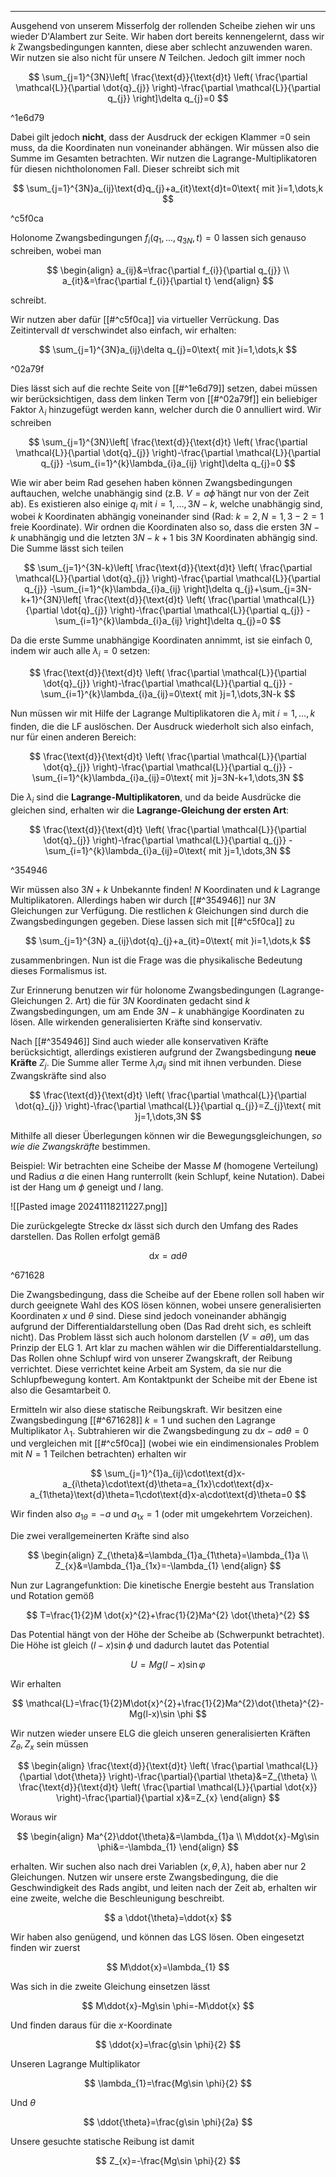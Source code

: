 ***

Ausgehend von unserem Misserfolg der rollenden Scheibe ziehen wir uns wieder D'Alambert zur Seite. Wir haben dort bereits kennengelernt, dass wir $k$ Zwangsbedingungen kannten, diese aber schlecht anzuwenden waren. Wir nutzen sie also nicht für unsere $N$ Teilchen. Jedoch gilt immer noch

$$
\sum_{j=1}^{3N}\left[ \frac{\text{d}}{\text{d}t} \left( \frac{\partial \mathcal{L}}{\partial \dot{q}_{j}}  \right)-\frac{\partial \mathcal{L}}{\partial q_{j}}  \right]\delta q_{j}=0
$$

^1e6d79

Dabei gilt jedoch **nicht**, dass der Ausdruck der eckigen Klammer =0 sein muss, da die Koordinaten nun voneinander abhängen. Wir müssen also die Summe im Gesamten betrachten. Wir nutzen die Lagrange-Multiplikatoren für diesen nichtholonomen Fall. Dieser schreibt sich mit

$$
\sum_{j=1}^{3N}a_{ij}\text{d}q_{j}+a_{it}\text{d}t=0\text{ mit }i=1,\dots,k
$$

^c5f0ca

Holonome Zwangsbedingungen $f_{i}(q_{1},\dots,q_{3N},t)=0$ lassen sich genauso schreiben, wobei man

$$
\begin{align}
a_{ij}&=\frac{\partial f_{i}}{\partial q_{j}} \\
a_{it}&=\frac{\partial f_{i}}{\partial t}  
\end{align}
$$

schreibt.

Wir nutzen aber dafür [[#^c5f0ca]] via virtueller Verrückung. Das Zeitintervall $\text{d}t$ verschwindet also einfach, wir erhalten:

$$
\sum_{j=1}^{3N}a_{ij}\delta q_{j}=0\text{ mit }i=1,\dots,k
$$

^02a79f

Dies lässt sich auf die rechte Seite von [[#^1e6d79]] setzen, dabei müssen wir berücksichtigen, dass dem linken Term von [[#^02a79f]] ein beliebiger Faktor $\lambda_{i}$ hinzugefügt werden kann, welcher durch die 0 annulliert wird. Wir schreiben

$$
\sum_{j=1}^{3N}\left[ \frac{\text{d}}{\text{d}t} \left( \frac{\partial \mathcal{L}}{\partial \dot{q}_{j}}  \right)-\frac{\partial \mathcal{L}}{\partial q_{j}} -\sum_{i=1}^{k}\lambda_{i}a_{ij} \right]\delta q_{j}=0
$$

Wie wir aber beim Rad gesehen haben können Zwangsbedingungen auftauchen, welche unabhängig sind (z.B. $V=a\dot{\phi}$ hängt nur von der Zeit ab). Es existieren also einige $q_{i}$ mit $i=1,\dots,3N-k$, welche unabhängig sind, wobei $k$ Koordinaten abhängig voneinander sind (Rad: $k=2, N=1,3-2=1$ freie Koordinate). Wir ordnen die Koordinaten also so, dass die ersten $3N-k$ unabhängig und die letzten $3N-k+1$ bis $3N$ Koordinaten abhängig sind. Die Summe lässt sich teilen

$$
\sum_{j=1}^{3N-k}\left[ \frac{\text{d}}{\text{d}t} \left( \frac{\partial \mathcal{L}}{\partial \dot{q}_{j}}  \right)-\frac{\partial \mathcal{L}}{\partial q_{j}} -\sum_{i=1}^{k}\lambda_{i}a_{ij} \right]\delta q_{j}+\sum_{j=3N-k+1}^{3N}\left[ \frac{\text{d}}{\text{d}t} \left( \frac{\partial \mathcal{L}}{\partial \dot{q}_{j}}  \right)-\frac{\partial \mathcal{L}}{\partial q_{j}} -\sum_{i=1}^{k}\lambda_{i}a_{ij} \right]\delta q_{j}=0
$$

Da die erste Summe unabhängige Koordinaten annimmt, ist sie einfach $0$, indem wir auch alle $\lambda_{i}=0$ setzen:

$$
\frac{\text{d}}{\text{d}t} \left( \frac{\partial \mathcal{L}}{\partial \dot{q}_{j}}  \right)-\frac{\partial \mathcal{L}}{\partial q_{j}} -\sum_{i=1}^{k}\lambda_{i}a_{ij}=0\text{ mit }j=1,\dots,3N-k
$$

Nun müssen wir mit Hilfe der Lagrange Multiplikatoren die $\lambda_{i}$ mit $i=1,\dots,k$ finden, die die LF auslöschen. Der Ausdruck wiederholt sich also einfach, nur für einen anderen Bereich:

$$
\frac{\text{d}}{\text{d}t} \left( \frac{\partial \mathcal{L}}{\partial \dot{q}_{j}}  \right)-\frac{\partial \mathcal{L}}{\partial q_{j}} -\sum_{i=1}^{k}\lambda_{i}a_{ij}=0\text{ mit }j=3N-k+1,\dots,3N
$$

Die $\lambda_{i}$ sind die **Lagrange-Multiplikatoren**, und da beide Ausdrücke die gleichen sind, erhalten wir die **Lagrange-Gleichung der ersten Art**:

$$
\frac{\text{d}}{\text{d}t} \left( \frac{\partial \mathcal{L}}{\partial \dot{q}_{j}}  \right)-\frac{\partial \mathcal{L}}{\partial q_{j}} -\sum_{i=1}^{k}\lambda_{i}a_{ij}=0\text{ mit }j=1,\dots,3N
$$

^354946

Wir müssen also $3N+k$ Unbekannte finden! $N$ Koordinaten und $k$ Lagrange Multiplikatoren. Allerdings haben wir durch [[#^354946]]  nur $3N$ Gleichungen zur Verfügung. Die restlichen $k$ Gleichungen sind durch die Zwangsbedingungen gegeben. Diese lassen sich mit [[#^c5f0ca]] zu 

$$
\sum_{j=1}^{3N} a_{ij}\dot{q}_{j}+a_{it}=0\text{ mit }i=1,\dots,k
$$

zusammenbringen. Nun ist die Frage was die physikalische Bedeutung dieses Formalismus ist.

Zur Erinnerung benutzen wir für holonome Zwangsbedingungen (Lagrange-Gleichungen 2. Art) die für $3N$ Koordinaten gedacht sind $k$ Zwangsbedingungen, um am Ende $3N-k$ unabhängige Koordinaten zu lösen. Alle wirkenden generalisierten Kräfte sind konservativ.

Nach [[#^354946]] Sind auch wieder alle konservativen Kräfte berücksichtigt, allerdings existieren aufgrund der Zwangsbedingung **neue Kräfte** $Z_{j}$. Die Summe aller Terme $\lambda_{i}a_{ij}$ sind mit ihnen verbunden. Diese Zwangskräfte sind also

$$
\frac{\text{d}}{\text{d}t} \left( \frac{\partial \mathcal{L}}{\partial \dot{q}_{j}}  \right)-\frac{\partial \mathcal{L}}{\partial q_{j}}=Z_{j}\text{ mit }j=1,\dots,3N
$$

Mithilfe all dieser Überlegungen können wir die Bewegungsgleichungen, *so wie die Zwangskräfte* bestimmen.

Beispiel:
Wir betrachten eine Scheibe der Masse $M$ (homogene Verteilung) und Radius $a$ die einen Hang runterrollt (kein Schlupf, keine Nutation). Dabei ist der Hang um $\phi$ geneigt und $l$ lang.

![[Pasted image 20241118211227.png]]

Die zurückgelegte Strecke $\text{d}x$ lässt sich durch den Umfang des Rades darstellen. Das Rollen erfolgt gemäß

$$
\text{d}x=a\text{d}\theta
$$

^671628

Die Zwangsbedingung, dass die Scheibe auf der Ebene rollen soll haben wir durch geeignete Wahl des KOS lösen können, wobei unsere generalisierten Koordinaten $x$ und $\theta$ sind. Diese sind jedoch voneinander abhängig aufgrund der Differentialdarstellung oben (Das Rad dreht sich, es schleift nicht). Das Problem lässt sich auch holonom darstellen ($V=a \dot{\theta}$), um das Prinzip der ELG 1. Art klar zu machen wählen wir die Differentialdarstellung. Das Rollen ohne Schlupf wird von unserer Zwangskraft, der Reibung verrichtet. Diese verrichtet keine Arbeit am System, da sie nur die Schlupfbewegung kontert. Am Kontaktpunkt der Scheibe mit der Ebene ist also die Gesamtarbeit $0$.

Ermitteln wir also diese statische Reibungskraft. Wir besitzen eine Zwangsbedingung [[#^671628]] $k=1$ und suchen den Lagrange Multiplikator $\lambda_{1}$. Subtrahieren wir die Zwangsbedingung zu $\text{d}x-a\text{d}\theta=0$ und vergleichen mit [[#^c5f0ca]] (wobei wie ein eindimensionales Problem mit $N=1$ Teilchen betrachten) erhalten wir

$$
\sum_{j=1}^{1}a_{ij}\cdot\text{d}x-a_{i\theta}\cdot\text{d}\theta=a_{1x}\cdot\text{d}x-a_{1\theta}\text{d}\theta=1\cdot\text{d}x-a\cdot\text{d}\theta=0
$$

Wir finden also $a_{1\theta}=-a$ und $a_{1x}=1$ (oder mit umgekehrtem Vorzeichen). 

Die zwei verallgemeinerten Kräfte sind also

$$
\begin{align}
Z_{\theta}&=\lambda_{1}a_{1\theta}=\lambda_{1}a \\
Z_{x}&=\lambda_{1}a_{1x}=-\lambda_{1}
\end{align}
$$

Nun zur Lagrangefunktion: Die kinetische Energie besteht aus Translation und Rotation gemöß

$$
T=\frac{1}{2}M \dot{x}^{2}+\frac{1}{2}Ma^{2} \dot{\theta}^{2}
$$

Das Potential hängt von der Höhe der Scheibe ab (Schwerpunkt betrachtet). Die Höhe ist gleich $(l-x)\sin \phi$ und dadurch lautet das Potential

$$
U=Mg(l-x)\sin\varphi
$$

Wir erhalten

$$
\mathcal{L}=\frac{1}{2}M\dot{x}^{2}+\frac{1}{2}Ma^{2}\dot{\theta}^{2}-Mg(l-x)\sin \phi
$$

Wir nutzen wieder unsere ELG die gleich unseren generalisierten Kräften $Z_{\theta},Z_{x}$ sein müssen

$$
\begin{align}
\frac{\text{d}}{\text{d}t} \left( \frac{\partial \mathcal{L}}{\partial \dot{\theta}}  \right)-\frac{\partial}{\partial \theta}&=Z_{\theta}  \\
\frac{\text{d}}{\text{d}t} \left( \frac{\partial \mathcal{L}}{\partial \dot{x}}  \right)-\frac{\partial}{\partial x}&=Z_{x} 
\end{align}
$$

Woraus wir

$$
\begin{align}
Ma^{2}\ddot{\theta}&=\lambda_{1}a \\
M\ddot{x}-Mg\sin \phi&=-\lambda_{1}
\end{align}
$$

erhalten. Wir suchen also nach drei Variablen ($x,\theta,\lambda$), haben aber nur 2 Gleichungen. Nutzen wir unsere erste Zwangsbedingung, die die Geschwindigkeit des Rads angibt, und leiten nach der Zeit ab, erhalten wir eine zweite, welche die Beschleunigung beschreibt.

$$
a \ddot{\theta}=\ddot{x}
$$

Wir haben also genügend, und können das LGS lösen. Oben eingesetzt finden wir zuerst

$$
M\ddot{x}=\lambda_{1}
$$

Was sich in die zweite Gleichung einsetzen lässt

$$
M\ddot{x}-Mg\sin \phi=-M\ddot{x}
$$

Und finden daraus für die $x$-Koordinate

$$
\ddot{x}=\frac{g\sin \phi}{2}
$$

Unseren Lagrange Multiplikator 

$$
\lambda_{1}=\frac{Mg\sin \phi}{2}
$$

Und $\theta$

$$
\ddot{\theta}=\frac{g\sin \phi}{2a}
$$

Unsere gesuchte statische Reibung ist damit

$$
Z_{x}=-\frac{Mg\sin \phi}{2}
$$

